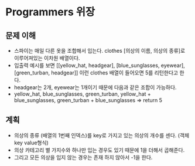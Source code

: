 # Programmers 위장

## 문제 이해

- 스파이는 매일 다른 옷을 조합해서 입는다. clothes [의상의 이름, 의상의 종류]로 이루어져있는 이차원 배열이다. 
- 입출력 예시를 보면 [[yellow_hat, headgear], [blue_sunglasses, eyewear], [green_turban, headgear]] 이런 clothes 배열이 들어오면 5를 리턴한다고 한다. 
- headgear는 2개, eyewear는 1개이기 때문에 다음과 같은 조합이 가능하다. 
- yellow_hat, blue_sunglasses, green_turban, yellow_hat + blue_sunglasses, green_turban + blue_sunglasses => return 5

## 계획

- 의상의 종류 (배열의 1번째 인덱스)를 key로 가지고 있는 의상의 개수를 센다. (객체 key value형식)
- 의상 카테고리 별 가지수와 하나만 입는 경우도 있기 때문에 1을 더해서 곱해준다. 
- 그리고 모든 의상을 입지 않는 경우는 존재 하지 않아서 -1을 한다.
